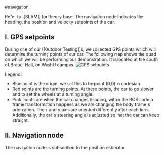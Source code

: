 #navigation 

Refer to [[SLAM]] for theory base. The navigation node indicates the heading, the position and velocity setpoints of the car. 

## I. GPS setpoints

During one of our [[Outdoor Testing]]s, we collected GPS points which will determine the turning points of our car. The following map shows the quad on which we will be performing our demonstration. It is located at the south of Brauer Hall, on WashU campus.
![GPS setpoints](Figures/GPS-setpoints.jpeg)

Legend:
- Blue point is the origin, we set this to be point (0,0) in cartesian.
- Red points are the turning points. At these points, the car to go slower and to set the wheels at a turning angle.
- Pink points are when the car changes heading, within the ROS code a frame transformation happens as we are changing the body frame's orientation. The x and y axis are oriented differently after each turn. Additionally, the car's steering angle is adjusted so that the car can keep straight.

## II. Navigation node

The navigation node is subscribed to the position estimator. 